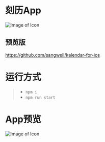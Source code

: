 # 刻历App

![Image of Icon](http://up526.com/github/kelendaricon.jpg)

## 预览版
https://github.com/sangwell/kalendar-for-ios

# 运行方式
  > - `npm i`
  > - `npm run start`

# App预览
![Image of Icon](http://up526.com/github/kalendarapp.jpg)
